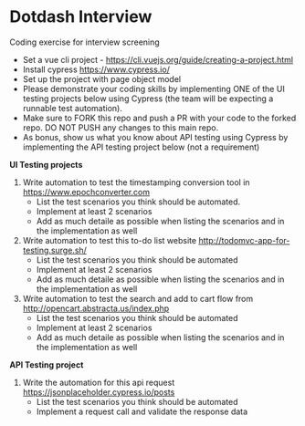# Dotdash Interview
Coding exercise for interview screening

* Set a vue cli project  - https://cli.vuejs.org/guide/creating-a-project.html
* Install cypress https://www.cypress.io/
* Set up the project with page object model 
* Please demonstrate your coding skills by implementing ONE of the UI testing projects below using Cypress (the team will be expecting a runnable test automation).
* Make sure to FORK this repo and push a PR with your code to the forked repo. DO NOT PUSH any changes to this main repo. 
* As bonus, show us what you know about API testing using Cypress by implementing the API testing project below (not a requirement)

**UI Testing projects**
1. Write automation to test the timestamping conversion tool in https://www.epochconverter.com
    * List the test scenarios you think should be automated.
    * Implement at least 2 scenarios
    * Add as much detaile as possible when listing the scenarios and in the implementation as well
2. Write automation to test this to-do list website http://todomvc-app-for-testing.surge.sh/
    * List the test scenarios you think should be automated
    * Implement at least 2 scenarios
    * Add as much detaile as possible when listing the scenarios and in the implementation as well
3. Write automation to test the search and add to cart flow from http://opencart.abstracta.us/index.php
    * List the test scenarios you think should be automated
    * Implement at least 2 scenarios
    * Add as much detaile as possible when listing the scenarios and in the implementation as well

**API Testing project**
1. Write the automation for this api request https://jsonplaceholder.cypress.io/posts
     * List the test scenarios you think should be automated
     * Implement a request call and validate the response data
